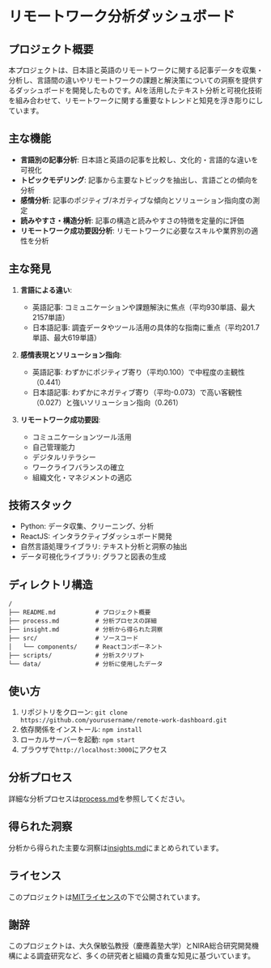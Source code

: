 # リモートワーク分析ダッシュボード

## プロジェクト概要
本プロジェクトは、日本語と英語のリモートワークに関する記事データを収集・分析し、言語間の違いやリモートワークの課題と解決策についての洞察を提供するダッシュボードを開発したものです。AIを活用したテキスト分析と可視化技術を組み合わせて、リモートワークに関する重要なトレンドと知見を浮き彫りにしています。

## 主な機能
- **言語別の記事分析**: 日本語と英語の記事を比較し、文化的・言語的な違いを可視化
- **トピックモデリング**: 記事から主要なトピックを抽出し、言語ごとの傾向を分析
- **感情分析**: 記事のポジティブ/ネガティブな傾向とソリューション指向度の測定
- **読みやすさ・構造分析**: 記事の構造と読みやすさの特徴を定量的に評価
- **リモートワーク成功要因分析**: リモートワークに必要なスキルや業界別の適性を分析

## 主な発見
1. **言語による違い**:
   - 英語記事: コミュニケーションや課題解決に焦点（平均930単語、最大2157単語）
   - 日本語記事: 調査データやツール活用の具体的な指南に重点（平均201.7単語、最大619単語）

2. **感情表現とソリューション指向**:
   - 英語記事: わずかにポジティブ寄り（平均0.100）で中程度の主観性（0.441）
   - 日本語記事: わずかにネガティブ寄り（平均-0.073）で高い客観性（0.027）と強いソリューション指向（0.261）

3. **リモートワーク成功要因**:
   - コミュニケーションツール活用
   - 自己管理能力
   - デジタルリテラシー
   - ワークライフバランスの確立
   - 組織文化・マネジメントの適応

## 技術スタック
- Python: データ収集、クリーニング、分析
- ReactJS: インタラクティブダッシュボード開発
- 自然言語処理ライブラリ: テキスト分析と洞察の抽出
- データ可視化ライブラリ: グラフと図表の生成

## ディレクトリ構造
```
/
├── README.md           # プロジェクト概要
├── process.md          # 分析プロセスの詳細
├── insight.md          # 分析から得られた洞察
├── src/                # ソースコード
│   └── components/     # Reactコンポーネント
├── scripts/            # 分析スクリプト
└── data/               # 分析に使用したデータ
```

## 使い方
1. リポジトリをクローン: `git clone https://github.com/yourusername/remote-work-dashboard.git`
2. 依存関係をインストール: `npm install`
3. ローカルサーバーを起動: `npm start`
4. ブラウザで`http://localhost:3000`にアクセス

## 分析プロセス
詳細な分析プロセスは[process.md](./process.md)を参照してください。

## 得られた洞察
分析から得られた主要な洞察は[insights.md](./insight.md)にまとめられています。

## ライセンス
このプロジェクトは[MITライセンス](LICENSE)の下で公開されています。

## 謝辞
このプロジェクトは、大久保敏弘教授（慶應義塾大学）とNIRA総合研究開発機構による調査研究など、多くの研究者と組織の貴重な知見に基づいています。
